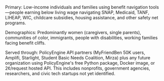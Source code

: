 Primary: Low-income individuals and families using benefit navigation tools—people earning below living wage navigating SNAP, Medicaid, TANF, LIHEAP, WIC, childcare subsidies, housing assistance, and other safety net programs.

Demographics: Predominantly women (caregivers, single parents), communities of color, immigrants, people with disabilities, working families facing benefit cliffs.

Served through: PolicyEngine API partners (MyFriendBen 50K users, Amplifi, Starlight, Student Basic Needs Coalition, Mirza) plus any future organization using PolicyEngine's free Python package, Docker image, or 2¢/request hosted API. This includes nonprofits, government agencies, researchers, and civic tech startups not yet identified.
